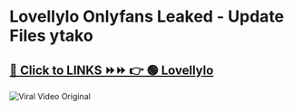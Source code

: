 
 # Lovellylo Onlyfans Leaked - Update Files ytako

## <h2><a href="https://clipsfans.com/Lovellylo&ref=git">🔗 Click to LINKS ⏩⏩ 👉 🟢 Lovellylo </a></h2>

<a href="https://clipsfans.com/Lovellylo&ref=git" rel="nofollow" data-target="animated-image.originalLink"><img src="https://i.ibb.co.com/xMMVF88/686577567.gif" alt="Viral Video Original" style="max-width: 100%; display: inline-block;" data-target="animated-image.originalImage"></a>

